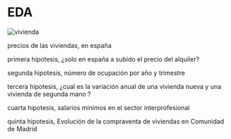 # EDA
![vivienda](https://thumbs.dreamstime.com/b/construir-compra-del-ahorro-un-hogar-una-casa-hucha-con-la-moneda-que-es-46775852.jpg)


precios de las viviendas, en españa


primera hipotesis, ¿solo en españa a subido el precio del alquiler?

segunda hipotesis, número de ocupación por año y trimestre 

tercera hipotesis, ¿cual es la variación anual de una vivienda nueva y una vivienda de segunda mano ?

cuarta hipotesis, salarios mínimos en el sector interprofesional 

quinta hipotesis, Evolución de la compraventa de viviendas en Comunidad de Madrid
